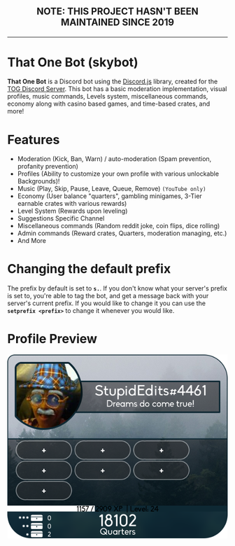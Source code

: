 ## <p align="center"> NOTE: THIS PROJECT HASN'T BEEN MAINTAINED SINCE 2019 </p>
___

# That One Bot (skybot)
**That One Bot** is a Discord bot using the [Discord.js](https://github.com/discordjs/discord.js) library, created for the [TOG Discord Server](https://discord.gg/AxcJEqh).
This bot has a basic moderation implementation, visual profiles, music commands, Levels system, miscellaneous commands, economy along with casino based games, 
and time-based crates, and more!

# Features
- Moderation (Kick, Ban, Warn) / auto-moderation (Spam prevention, profanity prevention)
- Profiles (Ability to customize your own profile with various unlockable Backgrounds)!
- Music (Play, Skip, Pause, Leave, Queue, Remove) `(YouTube only)`
- Economy (User balance "quarters", gambling minigames, 3-Tier earnable crates with various rewards)
- Level System (Rewards upon leveling)
- Suggestions Specific Channel
- Miscellaneous commands (Random reddit joke, coin flips, dice rolling)
- Admin commands (Reward crates, Quarters, moderation managing, etc.)
- And More

# Changing the default prefix
The prefix by default is set to **`s.`**. If you don't know what your server's prefix is set to, you're able to tag the bot, and get a message back with your server's current
prefix. If you would like to change it you can use the **`setprefix <prefix>`** to change it whenever you would like.

# Profile Preview
![Profile](https://github.com/HenokW/skybot/blob/master/resources/profile_preview.png)
